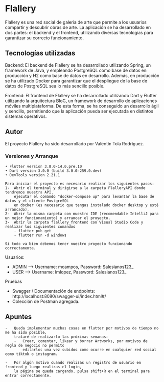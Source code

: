 # Flallery

Flallery es una red social de galería de arte que permite a los usuarios compartir y descubrir obras de arte. La aplicación se ha desarrollado en dos partes: el backend y el frontend, utilizando diversas tecnologías para garantizar su correcto funcionamiento.

## Tecnologías utilizadas
Backend: El backend de Flallery se ha desarrollado utilizando Spring, un framework de Java, y empleando PostgreSQL como base de datos en producción y H2 como base de datos en desarrollo. Además, en producción se ha utilizado Docker para garantizar que el despliegue de la base de datos de PostgreSQL sea lo más sencillo posible.

Frontend: El frontend de Flallery se ha desarrollado utilizando Dart y Flutter utilizando la arquitectura BloC, un framework de desarrollo de aplicaciones móviles multiplataforma. De esta forma, se ha conseguido un desarrollo ágil y sencillo, permitiendo que la aplicación pueda ser ejecutada en distintos sistemas operativos.


## Autor

El proyecto Flallery ha sido desarrollado por Valentín Tola Rodríguez.


### Versiones y Arranque

    • Flutter version 3.8.0-14.0.pre.10 
    • Dart version 3.0.0 (build 3.0.0-259.0.dev)
    • DevTools version 2.21.1

    Para iniciar el proyecto es necesario realizar los siguientes pasos:
    1-  Abrir el terminal y dirigirse a la carpeta FlalleryAPI donde tendremos nuestra API,
        ejecutar el comando "docker-compose up" para levantar la base de datos y el cliente PostgreSQL 
        en docker (es necesario que tengas instalado docker desktop y esté arrancado).
    2-  Abrir la misma carpeta con nuestro IDE (recomendable IntelliJ para un mejor funcionamiento) y arrancar el proyecto.
    3-  Abrir la carpeta flallery_frontend con Visual Studio Code y realizar los siguientes comandos
        - flutter pub get
        - flutter run -d windows
    
    Si todo va bien debemos tener nuestro proyecto funcionando correctamente.

Usuarios:
- ADMIN --> Username: mcampos, Password: Salesianos123_
- USER --> Username: lmlopez, Password: Salesianos123_

Pruebas
- Swagger / Documentación de endpoints: http://localhost:8080/swagger-ui/index.html#/
- Colección de Postman agregada.


## Apuntes

    -   Queda implementar muchas cosas en flutter por motivos de tiempo no me ha sido posible, 
        trataré de realizarlo las próximas semanas:
        -   Crear, comentar, likear y borrar Artworks, por motivos de regla de negocio no permito
            editarlos una vez subidos como ocurre en cualquier red social como tiktok o instagram.

    -   Por algún motivo cuando realizas un registro de usuario en frontend y luego realizas el login, 
        la página se queda cargando, pulsa shift+R en el terminal para entrar correctamente.